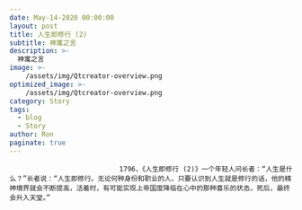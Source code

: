 ```yaml
---
date: May-14-2020 00:00:00
layout: post
title: 人生即修行 (2)
subtitle: 神寓之言
description: >-
  神寓之言
image: >-
    /assets/img/Qtcreator-overview.png
optimized_image: >-
    /assets/img/Qtcreator-overview.png
category: Story
tags:
  - blog
  - Story
author: Ron
paginate: true
---
```


							　　1796，《人生即修行 (2)》一个年轻人问长者：“人生是什么？”长者说：“人生即修行。无论何种身份和职业的人，只要认识到人生就是修行的话，他的精神境界就会不断提高，活着时，有可能实现上帝国度降临在心中的那种喜乐的状态，死后，最终会升入天堂。”
							
							
						
